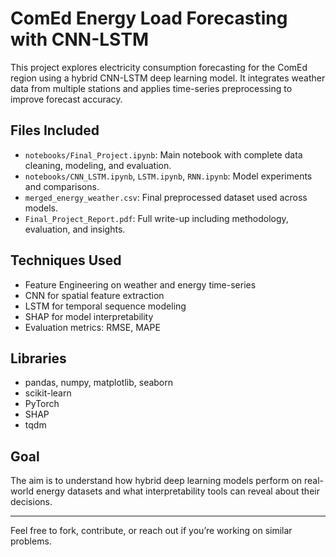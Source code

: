 # ComEd Energy Load Forecasting with CNN-LSTM

This project explores electricity consumption forecasting for the ComEd region using a hybrid CNN-LSTM deep learning model. It integrates weather data from multiple stations and applies time-series preprocessing to improve forecast accuracy.

## Files Included

- `notebooks/Final_Project.ipynb`: Main notebook with complete data cleaning, modeling, and evaluation.
- `notebooks/CNN_LSTM.ipynb`, `LSTM.ipynb`, `RNN.ipynb`: Model experiments and comparisons.
- `merged_energy_weather.csv`: Final preprocessed dataset used across models.
- `Final_Project_Report.pdf`: Full write-up including methodology, evaluation, and insights.

## Techniques Used

- Feature Engineering on weather and energy time-series
- CNN for spatial feature extraction
- LSTM for temporal sequence modeling
- SHAP for model interpretability
- Evaluation metrics: RMSE, MAPE

## Libraries

- pandas, numpy, matplotlib, seaborn
- scikit-learn
- PyTorch
- SHAP
- tqdm

## Goal

The aim is to understand how hybrid deep learning models perform on real-world energy datasets and what interpretability tools can reveal about their decisions.

---

Feel free to fork, contribute, or reach out if you’re working on similar problems.
